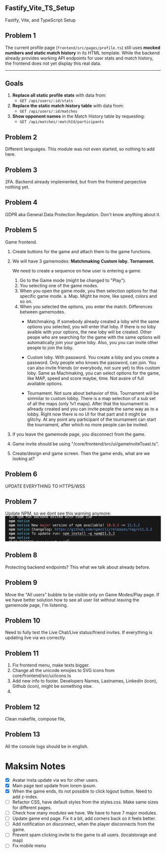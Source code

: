## Fastify_Vite_TS_Setup
Fastify, Vite, and TypeScript Setup

## Problem 1
The current profile page (`frontend/src/pages/profile.ts`) still uses **mocked numbers and static match history** in its HTML template.
While the backend already provides working API endpoints for user stats and match history, the frontend does not yet display this real data.

---

## Goals
1. **Replace all static profile stats** with data from:
	- `GET /api/users/:id/stats`
2. **Replace the static match history table** with data from:
	- `GET /api/users/:id/matches`
3. **Show opponent names** in the Match History table by requesting:
	- `GET /api/matches/:matchId/participants`

## Problem 2
Different languages. This module was not even started, so nothing to add here.

## Problem 3
2FA. Backend already implemented, but from the frontend perpective nothing yet.

## Problem 4
GDPR aka General Data Protection Regulation. Don't know anything about it.

## Problem 5
Game frontend.
1. Create buttons for the game and attach them to the game functions.
2. We will have 3 gamemodes:
	**Matchmaking**
	**Custom loby.**
	**Tornament.**

	We need to create a sequence on how user is entering a game.
	1. Go to the Game mode (might be changed to "Play").
	2. You selecting one of the game modes.
	3. When you open the game mode, you then selection options for that specific game mode.
		a. Map. Might be more, like speed, colors and so on.
	4. When you selected the options, you enter the match.
	Differences between gamemodes.
		- Matchmaking. 
			If somebody already created a loby whit the same options you selected, you will enter that loby.
			If there is no loby avaible with your options, the new loby will be created. Other peope who are searching for the game with the same options will automatically join your game loby.
			Also, you you can invite other people to join the loby.

		- Custom loby.
			With password. You create a loby and you create a password. Only people who knows the password, can join. You can also invite friends (or everybody, not sure yet) to this custom loby.
			Same as Machmaking, you can select options for the game, like MAP, speed and score maybe, time. Not avaire of full available options.
		
		- Tournament.
			Not sure about behavior of this. Tournament will be simmilar to custom lobby.
			There is a map selection of a sub set of all the maps (only 1v1 maps).
			After that the tournament is allready created and you can invite people the same way as to a lobby. Right now there is no UI for that part and it might be glitchy. At any point any participant of the tournament can start the tournament, after which no more people can be invited.

4. If you leave the gamemode page, you disconnect from the game.

5. Game invite should be using "/core/frontend/src/ui/gameInviteToast.ts".


3. Create/design end game screen. Then the game ends, what are we looking at?

## Problem 6
UPDATE EVERYTHING TO HTTPS/WSS

## Problem 7
Update NPM, so we dont see this warning anymore:
![alt text](docs/screenshots/npm_error.png)

## Problem 8
Protecting backend endpoints? This what we talk about already before.

## Problem 9
Move the "All users" bubble to be visible only on Game Modes/Play page.
If we have better solution how to see all user list without leaving the gamemode page, I'm listening.

## Problem 10
Need to fully test the Live Chat/Live status/friend invites. If everything is updating live via ws correctly.

## Problem 11
1. Fix frontend menu, make texts bigger.
2. Change all the unicode emojies to SVG icons from core/frontend/src/ui/icons.ts
3. Add new info to footer. Developers Names, Lastnames, Linkedin (icon), Github (icon), might be something else.
4.

## Problem 12
Clean makefile, compose file, 

## Problem 13
All the console logs should be in english.


# Maksim Notes
- [x] Avatar insta update via ws for other users.
- [x] Main page text update from lorem ipsum.
- [x] When the game ends, its not possible to click logout button. Need to add z-index.
- [ ] Refactor CSS, have default styles from the styles.css. Make same sizes for different pages.
- [ ] Check how many modules we have. We have to have 7 major modules.
- [ ] Update game end page. Fix it a bit, add corners back so it feels better.
- [ ] Add notification on disconnect, when the player disconnects from the game.
- [ ] Prevent spam clicking invite to the game to all users. (localstorage and map)
- [ ] Fix mobile menu
